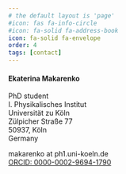 ```yaml
---
# the default layout is 'page'
#icon: fas fa-info-circle
#icon: fa-solid fa-address-book
icon: fa-solid fa-envelope
order: 4
tags: [contact]
---
```


#### Ekaterina Makarenko


PhD student  
I. Physikalisches Institut  
Universität zu Köln  
Zülpicher Straße 77  
50937, Köln  
Germany  

<i class="fa-solid fa-envelope"></i> makarenko at ph1.uni-koeln.de  
[ORCID: 0000-0002-9694-1790](https://orcid.org/my-orcid?orcid=0000-0002-9694-1790)